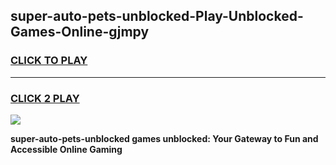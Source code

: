 
## super-auto-pets-unblocked-Play-Unblocked-Games-Online-gjmpy
<h3>
<a href="https://premium76.site?title=super-auto-pets-unblocked&ref=25A">CLICK TO PLAY</a></h3>
<hr>

<h3>
<a href="https://premium76.site?title=super-auto-pets-unblocked&ref=25A">CLICK 2 PLAY</a>
  
</h3>

<a href="https://premium76.site?title=super-auto-pets-unblocked&ref=25A"><img src="https://clearcache.store/games.png"></a>


**super-auto-pets-unblocked games unblocked: Your Gateway to Fun and Accessible Online Gaming**
